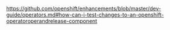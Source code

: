 https://github.com/openshift/enhancements/blob/master/dev-guide/operators.md#how-can-i-test-changes-to-an-openshift-operatoroperandrelease-component